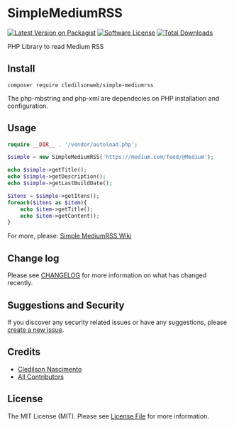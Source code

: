 # SimpleMediumRSS

[![Latest Version on Packagist][ico-version]][link-packagist]
[![Software License][ico-license]](LICENSE)
[![Total Downloads][ico-downloads]][link-downloads]

PHP Library to read Medium RSS

## Install

```
composer require cledilsonweb/simple-mediumrss
```

The php-mbstring and php-xml are dependecies on PHP installation and configuration.

## Usage

``` php
require __DIR__ . '/vendor/autoload.php';

$simple = new SimpleMediumRSS('https://medium.com/feed/@Medium');

echo $simple->getTitle();
echo $simple->getDescription();
echo $simple->getLastBuildDate();

$itens = $simple->getItens();
foreach($itens as $item){
    echo $item->getTitle();
    echo $item->getContent();
}
```
For more, please: [Simple MediumRSS Wiki](https://github.com/cledilsonweb/simple-mediumrss/wiki)

## Change log

Please see [CHANGELOG](CHANGELOG.md) for more information on what has changed recently.

## Suggestions and Security

If you discover any security related issues or have any suggestions, please [create a new issue][new-issue].

## Credits

- [Cledilson Nascimento][link-author]
- [All Contributors][link-contributors]

## License

The MIT License (MIT). Please see [License File](LICENSE) for more information.

[ico-version]: https://img.shields.io/packagist/v/cledilsonweb/simple-mediumrss.svg?style=flat-square
[ico-license]: https://img.shields.io/badge/license-MIT-brightgreen.svg?style=flat-square
[ico-downloads]: https://img.shields.io/packagist/dt/cledilsonweb/simple-mediumrss.svg?style=flat-square

[link-packagist]: https://packagist.org/packages/cledilsonweb/simple-mediumrss
[link-downloads]: https://packagist.org/packages/cledilsonweb/simple-mediumrss
[link-author]: https://github.com/cledilsonweb
[link-contributors]: ../../contributors
[new-issue]: https://github.com/cledilsonweb/simple-mediumrss/issues/new
